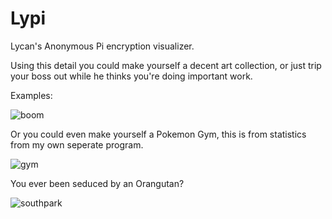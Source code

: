 # Lypi
Lycan's Anonymous Pi encryption visualizer. 

Using this detail you could make yourself a decent art collection, or just trip your boss out while he thinks you're doing important work.

Examples:

![boom](https://github.com/777388/Lypi/assets/96343159/e1728e35-87eb-466e-859c-dbb9f665c8d7)

Or you could even make yourself a Pokemon Gym, this is from statistics from my own seperate program.

![gym](https://github.com/777388/Lypi/assets/96343159/1664c4d8-d918-43ae-9c41-d94d436c75c3)

You ever been seduced by an Orangutan?

![southpark](https://github.com/777388/Lypi/assets/96343159/ab6da3cd-bf7f-4775-9b8c-e345450f8d13)

